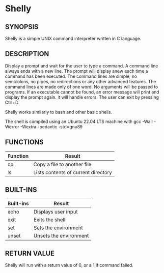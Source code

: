 
# Shelly


## SYNOPSIS

Shelly is a simple UNIX command interpreter written in C language. 

## DESCRIPTION

Display a prompt and wait for the user to type a command. A command line always ends with a new line. The prompt will display anew each time a command has been executed. The command lines are simple, no semicolons, no pipes, no redirections or any other advanced features. The command lines are made only of one word. No arguments will be passed to programs. If an executable cannot be found, an error message will print and display the prompt again. It will handle errors. The user can exit by pressing Ctrl+D.

Shelly works similarly to bash and other basic shells.

The shell is compiled using an Ubuntu 22.04 LTS machine with 
gcc -Wall -Werror -Wextra -pedantic -std=gnu89

## FUNCTIONS
| **Function** | **Result** |
| ----- | --------------------------- |
| cp | Copy a file to another file |
| ls | Lists contents of current directory |

## BUILT-INS

| **Built-ins** | **Result** |
| ----- | --------------------------- |
| echo | Displays user input |
| exit | Exits the shell |
| set | Sets the environment |
| unset | Unsets the environment |

## RETURN VALUE

Shelly will run with a return value of 0, or a 1 if command failed.
